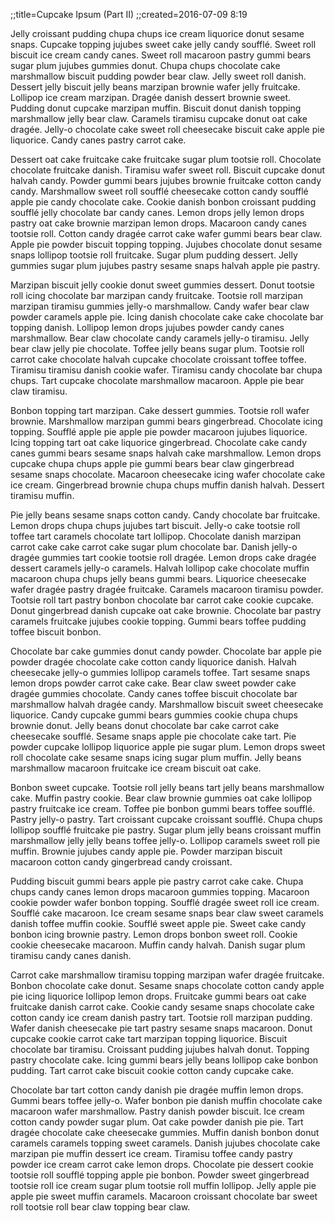 ;;title=Cupcake Ipsum (Part II)
;;created=2016-07-09 8:19

Jelly croissant pudding chupa chups ice cream liquorice donut sesame snaps. Cupcake topping jujubes sweet cake jelly candy soufflé. Sweet roll biscuit ice cream candy canes. Sweet roll macaroon pastry gummi bears sugar plum jujubes gummies donut. Chupa chups chocolate cake marshmallow biscuit pudding powder bear claw. Jelly sweet roll danish. Dessert jelly biscuit jelly beans marzipan brownie wafer jelly fruitcake. Lollipop ice cream marzipan. Dragée danish dessert brownie sweet. Pudding donut cupcake marzipan muffin. Biscuit donut danish topping marshmallow jelly bear claw. Caramels tiramisu cupcake donut oat cake dragée. Jelly-o chocolate cake sweet roll cheesecake biscuit cake apple pie liquorice. Candy canes pastry carrot cake.

Dessert oat cake fruitcake cake fruitcake sugar plum tootsie roll. Chocolate chocolate fruitcake danish. Tiramisu wafer sweet roll. Biscuit cupcake donut halvah candy. Powder gummi bears jujubes brownie fruitcake cotton candy candy. Marshmallow sweet roll soufflé cheesecake cotton candy soufflé apple pie candy chocolate cake. Cookie danish bonbon croissant pudding soufflé jelly chocolate bar candy canes. Lemon drops jelly lemon drops pastry oat cake brownie marzipan lemon drops. Macaroon candy canes tootsie roll. Cotton candy dragée carrot cake wafer gummi bears bear claw. Apple pie powder biscuit topping topping. Jujubes chocolate donut sesame snaps lollipop tootsie roll fruitcake. Sugar plum pudding dessert. Jelly gummies sugar plum jujubes pastry sesame snaps halvah apple pie pastry.

Marzipan biscuit jelly cookie donut sweet gummies dessert. Donut tootsie roll icing chocolate bar marzipan candy fruitcake. Tootsie roll marzipan marzipan tiramisu gummies jelly-o marshmallow. Candy wafer bear claw powder caramels apple pie. Icing danish chocolate cake cake chocolate bar topping danish. Lollipop lemon drops jujubes powder candy canes marshmallow. Bear claw chocolate candy caramels jelly-o tiramisu. Jelly bear claw jelly pie chocolate. Toffee jelly beans sugar plum. Tootsie roll carrot cake chocolate halvah cupcake chocolate croissant toffee toffee. Tiramisu tiramisu danish cookie wafer. Tiramisu candy chocolate bar chupa chups. Tart cupcake chocolate marshmallow macaroon. Apple pie bear claw tiramisu.

Bonbon topping tart marzipan. Cake dessert gummies. Tootsie roll wafer brownie. Marshmallow marzipan gummi bears gingerbread. Chocolate icing topping. Soufflé apple pie apple pie powder macaroon jujubes liquorice. Icing topping tart oat cake liquorice gingerbread. Chocolate cake candy canes gummi bears sesame snaps halvah cake marshmallow. Lemon drops cupcake chupa chups apple pie gummi bears bear claw gingerbread sesame snaps chocolate. Macaroon cheesecake icing wafer chocolate cake ice cream. Gingerbread brownie chupa chups muffin danish halvah. Dessert tiramisu muffin.

Pie jelly beans sesame snaps cotton candy. Candy chocolate bar fruitcake. Lemon drops chupa chups jujubes tart biscuit. Jelly-o cake tootsie roll toffee tart caramels chocolate tart lollipop. Chocolate danish marzipan carrot cake cake carrot cake sugar plum chocolate bar. Danish jelly-o dragée gummies tart cookie tootsie roll dragée. Lemon drops cake dragée dessert caramels jelly-o caramels. Halvah lollipop cake chocolate muffin macaroon chupa chups jelly beans gummi bears. Liquorice cheesecake wafer dragée pastry dragée fruitcake. Caramels macaroon tiramisu powder. Tootsie roll tart pastry bonbon chocolate bar carrot cake cookie cupcake. Donut gingerbread danish cupcake oat cake brownie. Chocolate bar pastry caramels fruitcake jujubes cookie topping. Gummi bears toffee pudding toffee biscuit bonbon.

Chocolate bar cake gummies donut candy powder. Chocolate bar apple pie powder dragée chocolate cake cotton candy liquorice danish. Halvah cheesecake jelly-o gummies lollipop caramels toffee. Tart sesame snaps lemon drops powder carrot cake cake. Bear claw sweet powder cake dragée gummies chocolate. Candy canes toffee biscuit chocolate bar marshmallow halvah dragée candy. Marshmallow biscuit sweet cheesecake liquorice. Candy cupcake gummi bears gummies cookie chupa chups brownie donut. Jelly beans donut chocolate bar cake carrot cake cheesecake soufflé. Sesame snaps apple pie chocolate cake tart. Pie powder cupcake lollipop liquorice apple pie sugar plum. Lemon drops sweet roll chocolate cake sesame snaps icing sugar plum muffin. Jelly beans marshmallow macaroon fruitcake ice cream biscuit oat cake.

Bonbon sweet cupcake. Tootsie roll jelly beans tart jelly beans marshmallow cake. Muffin pastry cookie. Bear claw brownie gummies oat cake lollipop pastry fruitcake ice cream. Toffee pie bonbon gummi bears toffee soufflé. Pastry jelly-o pastry. Tart croissant cupcake croissant soufflé. Chupa chups lollipop soufflé fruitcake pie pastry. Sugar plum jelly beans croissant muffin marshmallow jelly jelly beans toffee jelly-o. Lollipop caramels sweet roll pie muffin. Brownie jujubes candy apple pie. Powder marzipan biscuit macaroon cotton candy gingerbread candy croissant.

Pudding biscuit gummi bears apple pie pastry carrot cake cake. Chupa chups candy canes lemon drops macaroon gummies topping. Macaroon cookie powder wafer bonbon topping. Soufflé dragée sweet roll ice cream. Soufflé cake macaroon. Ice cream sesame snaps bear claw sweet caramels danish toffee muffin cookie. Soufflé sweet apple pie. Sweet cake candy bonbon icing brownie pastry. Lemon drops bonbon sweet roll. Cookie cookie cheesecake macaroon. Muffin candy halvah. Danish sugar plum tiramisu candy canes danish.

Carrot cake marshmallow tiramisu topping marzipan wafer dragée fruitcake. Bonbon chocolate cake donut. Sesame snaps chocolate cotton candy apple pie icing liquorice lollipop lemon drops. Fruitcake gummi bears oat cake fruitcake danish carrot cake. Cookie candy sesame snaps chocolate cake cotton candy ice cream danish pastry tart. Tootsie roll marzipan pudding. Wafer danish cheesecake pie tart pastry sesame snaps macaroon. Donut cupcake cookie carrot cake tart marzipan topping liquorice. Biscuit chocolate bar tiramisu. Croissant pudding jujubes halvah donut. Topping pastry chocolate cake. Icing gummi bears jelly beans lollipop cake bonbon pudding. Tart carrot cake biscuit cookie cotton candy cupcake cake.

Chocolate bar tart cotton candy danish pie dragée muffin lemon drops. Gummi bears toffee jelly-o. Wafer bonbon pie danish muffin chocolate cake macaroon wafer marshmallow. Pastry danish powder biscuit. Ice cream cotton candy powder sugar plum. Oat cake powder danish pie pie. Tart dragée chocolate cake cheesecake gummies. Muffin danish bonbon donut caramels caramels topping sweet caramels. Danish jujubes chocolate cake marzipan pie muffin dessert ice cream. Tiramisu toffee candy pastry powder ice cream carrot cake lemon drops. Chocolate pie dessert cookie tootsie roll soufflé topping apple pie bonbon. Powder sweet gingerbread tootsie roll ice cream sugar plum tootsie roll muffin lollipop. Jelly apple pie apple pie sweet muffin caramels. Macaroon croissant chocolate bar sweet roll tootsie roll bear claw topping bear claw.
